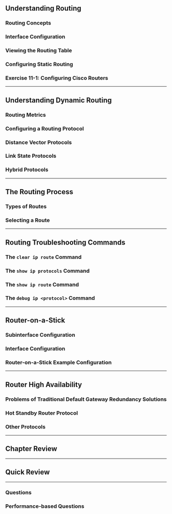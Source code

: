 
## Understanding Routing

### Routing Concepts

### Interface Configuration

### Viewing the Routing Table

### Configuring Static Routing

### Exercise 11-1: Configuring Cisco Routers

---

## Understanding Dynamic Routing

### Routing Metrics

### Configuring a Routing Protocol

### Distance Vector Protocols

### Link State Protocols

### Hybrid Protocols

---

## The Routing Process

### Types of Routes

### Selecting a Route

---

## Routing Troubleshooting Commands

### The `clear ip route` Command

### The `show ip protocols` Command

### The `show ip route` Command

### The `debug ip <protocol>` Command

---

## Router-on-a-Stick

### Subinterface Configuration

### Interface Configuration

### Router-on-a-Stick Example Configuration

---

## Router High Availability

### Problems of Traditional Default Gateway Redundancy Solutions

### Hot Standby Router Protocol

### Other Protocols

---

## Chapter Review

---

## Quick Review

---

### Questions

### Performance-based Questions

